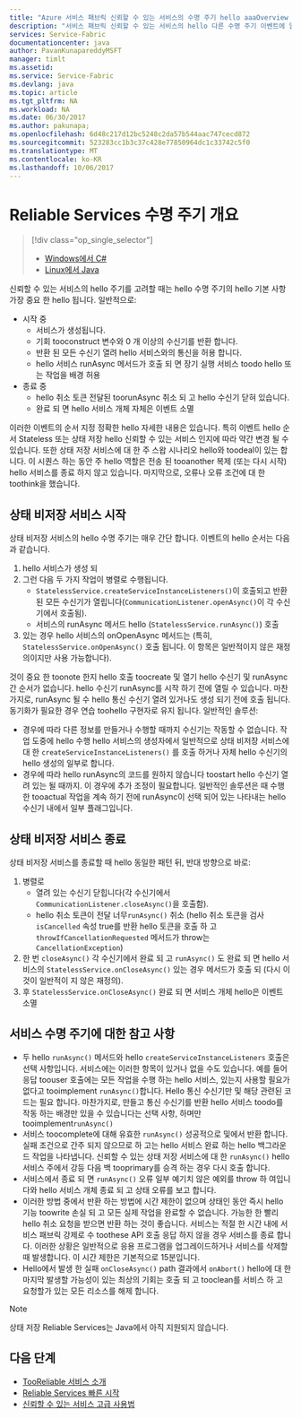 ```yaml
---
title: "Azure 서비스 패브릭 신뢰할 수 있는 서비스의 수명 주기 hello aaaOverview | Microsoft Docs"
description: "서비스 패브릭 신뢰할 수 있는 서비스의 hello 다른 수명 주기 이벤트에 알아보기"
services: Service-Fabric
documentationcenter: java
author: PavanKunapareddyMSFT
manager: timlt
ms.assetid: 
ms.service: Service-Fabric
ms.devlang: java
ms.topic: article
ms.tgt_pltfrm: NA
ms.workload: NA
ms.date: 06/30/2017
ms.author: pakunapa;
ms.openlocfilehash: 6d48c217d12bc5248c2da57b544aac747cecd872
ms.sourcegitcommit: 523283cc1b3c37c428e77850964dc1c33742c5f0
ms.translationtype: MT
ms.contentlocale: ko-KR
ms.lasthandoff: 10/06/2017
---
```

# <a name="reliable-services-lifecycle-overview"></a>Reliable Services 수명 주기 개요
> [!div class="op_single_selector"]
> * [Windows에서 C#](service-fabric-reliable-services-lifecycle.md)
> * [Linux에서 Java](service-fabric-reliable-services-lifecycle-java.md)
>
>

신뢰할 수 있는 서비스의 hello 주기를 고려할 때는 hello 수명 주기의 hello 기본 사항 가장 중요 한 hello 됩니다. 일반적으로:

* 시작 중
  * 서비스가 생성됩니다.
  * 기회 tooconstruct 변수와 0 개 이상의 수신기를 반환 합니다.
  * 반환 된 모든 수신기 열려 hello 서비스와의 통신을 허용 합니다.
  * hello 서비스 runAsync 메서드가 호출 되 면 장기 실행 서비스 toodo hello 또는 작업을 배경 허용
* 종료 중
  * hello 취소 토큰 전달된 toorunAsync 취소 되 고 hello 수신기 닫혀 있습니다.
  * 완료 되 면 hello 서비스 개체 자체은 이벤트 소멸

이러한 이벤트의 순서 지정 정확한 hello 자세한 내용은 있습니다. 특히 이벤트 hello 순서 Stateless 또는 상태 저장 hello 신뢰할 수 있는 서비스 인지에 따라 약간 변경 될 수 있습니다. 또한 상태 저장 서비스에 대 한 주 스왑 시나리오 hello와 toodeal이 있는 합니다. 이 시퀀스 하는 동안 주 hello 역할은 전송 된 tooanother 복제 (또는 다시 시작) hello 서비스를 종료 하지 않고 있습니다. 마지막으로, 오류나 오류 조건에 대 한 toothink을 했습니다.

## <a name="stateless-service-startup"></a>상태 비저장 서비스 시작
상태 비저장 서비스의 hello 수명 주기는 매우 간단 합니다. 이벤트의 hello 순서는 다음과 같습니다.

1. hello 서비스가 생성 되
2. 그런 다음 두 가지 작업이 병렬로 수행됩니다.
    - `StatelessService.createServiceInstanceListeners()`이 호출되고 반환된 모든 수신기가 열립니다(`CommunicationListener.openAsync()`이 각 수신기에서 호출됨).
    - 서비스의 runAsync 메서드 hello (`StatelessService.runAsync()`) 호출
3. 있는 경우 hello 서비스의 onOpenAsync 메서드는 (특히, `StatelessService.onOpenAsync()` 호출 됩니다. 이 항목은 일반적이지 않은 재정의이지만 사용 가능합니다).

것이 중요 한 toonote 한지 hello 호출 toocreate 및 열기 hello 수신기 및 runAsync 간 순서가 없습니다. hello 수신기 runAsync를 시작 하기 전에 열릴 수 있습니다. 마찬가지로, runAsync 될 수 hello 통신 수신기 열려 있거나도 생성 되기 전에 호출 됩니다. 동기화가 필요한 경우 연습 toohello 구현자로 유지 됩니다. 일반적인 솔루션:

* 경우에 따라 다른 정보를 만들거나 수행할 때까지 수신기는 작동할 수 없습니다. 작업 도중에 hello 수행 hello 서비스의 생성자에서 일반적으로 상태 비저장 서비스에 대 한 `createServiceInstanceListeners()` 를 호출 하거나 자체 hello 수신기의 hello 생성의 일부로 합니다.
* 경우에 따라 hello runAsync의 코드를 원하지 않습니다 toostart hello 수신기 열려 있는 될 때까지. 이 경우에 추가 조정이 필요합니다. 일반적인 솔루션은 때 수행한 tooactual 작업을 계속 하기 전에 runAsync이 선택 되어 있는 나타내는 hello 수신기 내에서 일부 플래그입니다.

## <a name="stateless-service-shutdown"></a>상태 비저장 서비스 종료
상태 비저장 서비스를 종료할 때 hello 동일한 패턴 뒤, 반대 방향으로 바로:

1. 병렬로
    - 열려 있는 수신기 닫힙니다(각 수신기에서 `CommunicationListener.closeAsync()`을 호출함).
    - hello 취소 토큰이 전달 너무`runAsync()` 취소 (hello 취소 토큰을 검사 `isCancelled` 속성 true를 반환 hello 토큰을 호출 하 고 `throwIfCancellationRequested` 메서드가 throw는 `CancellationException`)
2. 한 번 `closeAsync()` 각 수신기에서 완료 되 고 `runAsync()` 도 완료 되 면 hello 서비스의 `StatelessService.onCloseAsync()` 있는 경우 메서드가 호출 되 (다시 이것이 일반적이 지 않은 재정의).
3. 후 `StatelessService.onCloseAsync()` 완료 되 면 서비스 개체 hello은 이벤트 소멸

## <a name="notes-on-service-lifecycle"></a>서비스 수명 주기에 대한 참고 사항
* 두 hello `runAsync()` 메서드와 hello `createServiceInstanceListeners` 호출은 선택 사항입니다. 서비스에는 이러한 항목이 있거나 없을 수도 있습니다. 예를 들어 응답 toouser 호출에는 모든 작업을 수행 하는 hello 서비스, 있는지 사용할 필요가 없다고 tooimplement `runAsync()`합니다. Hello 통신 수신기만 및 해당 관련된 코드는 필요 합니다. 마찬가지로, 만들고 통신 수신기를 반환 hello 서비스 toodo를 작동 하는 배경만 있을 수 있습니다는 선택 사항, 하며만 tooimplement`runAsync()`
* 서비스 toocomplete에 대해 유효한 `runAsync()` 성공적으로 및에서 반환 합니다. 실패 조건으로 간주 되지 않으므로 하 고는 hello 서비스 완료 하는 hello 백그라운드 작업을 나타냅니다. 신뢰할 수 있는 상태 저장 서비스에 대 한 `runAsync()` hello 서비스 주에서 강등 다음 백 tooprimary를 승격 하는 경우 다시 호출 합니다.
* 서비스에서 종료 되 면 `runAsync()` 오류 일부 예기치 않은 예외를 throw 하 여입니다와 hello 서비스 개체 종료 되 고 상태 오류를 보고 합니다.
* 이러한 방법 중에서 반환 하는 방법에 시간 제한이 없으며 상태인 동안 즉시 hello 기능 toowrite 손실 되 고 모든 실제 작업을 완료할 수 없습니다. 가능한 한 빨리 hello 취소 요청을 받으면 반환 하는 것이 좋습니다. 서비스는 적절 한 시간 내에 서비스 패브릭 강제로 수 toothese API 호출 응답 하지 않을 경우 서비스를 종료 합니다. 이러한 상황은 일반적으로 응용 프로그램을 업그레이드하거나 서비스를 삭제할 때 발생합니다. 이 시간 제한은 기본적으로 15분입니다.
* Hello에서 발생 한 실패 `onCloseAsync()` path 결과에서 `onAbort()` hello에 대 한 마지막 발생할 가능성이 있는 최상의 기회는 호출 되 고 tooclean를 서비스 하 고 요청할가 있는 모든 리소스를 해제 합니다.

> [!NOTE]
> 상태 저장 Reliable Services는 Java에서 아직 지원되지 않습니다.
>
>

## <a name="next-steps"></a>다음 단계
* [TooReliable 서비스 소개](service-fabric-reliable-services-introduction.md)
* [Reliable Services 빠른 시작](service-fabric-reliable-services-quick-start.md)
* [신뢰할 수 있는 서비스 고급 사용법](service-fabric-reliable-services-advanced-usage.md)
